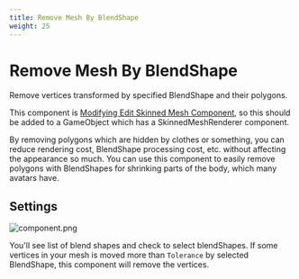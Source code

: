 ```yaml
---
title: Remove Mesh By BlendShape
weight: 25
---
```


# Remove Mesh By BlendShape

Remove vertices transformed by specified BlendShape and their polygons.

This component is [Modifying Edit Skinned Mesh Component](../../component-kind/edit-skinned-mesh-components#modifying-component), so this should be added to a GameObject which has a SkinnedMeshRenderer component.

By removing polygons which are hidden by clothes or something, you can reduce rendering cost, BlendShape processing cost, etc. without affecting the appearance so much.
You can use this component to easily remove polygons with BlendShapes for shrinking parts of the body, which many avatars have.

## Settings

![component.png](component.png)

You'll see list of blend shapes and check to select blendShapes.
If some vertices in your mesh is moved more than `Tolerance` by selected BlendShape, this component will remove the vertices. 
